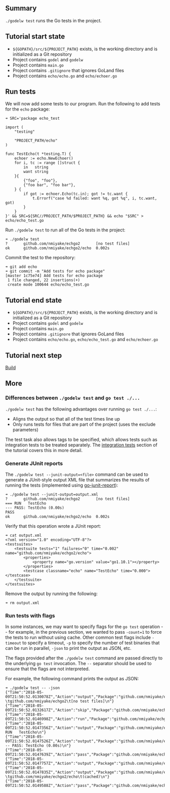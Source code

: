 Summary
-------
`./godelw test` runs the Go tests in the project.

Tutorial start state
--------------------
* `${GOPATH}/src/${PROJECT_PATH}` exists, is the working directory and is initialized as a Git repository
* Project contains `godel` and `godelw`
* Project contains `main.go`
* Project contains `.gitignore` that ignores GoLand files
* Project contains `echo/echo.go` and `echo/echoer.go`

Run tests
---------
We will now add some tests to our program. Run the following to add tests for the `echo` package:

```
➜ SRC='package echo_test

import (
	"testing"

	"PROJECT_PATH/echo"
)

func TestEcho(t *testing.T) {
	echoer := echo.NewEchoer()
	for i, tc := range []struct {
		in   string
		want string
	}{
		{"foo", "foo"},
		{"foo bar", "foo bar"},
	} {
		if got := echoer.Echo(tc.in); got != tc.want {
			t.Errorf("case %d failed: want %q, got %q", i, tc.want, got)
		}
	}
}' && SRC=${SRC//PROJECT_PATH/$PROJECT_PATH} && echo "$SRC" > echo/echo_test.go
```

Run `./godelw test` to run all of the Go tests in the project:

```
➜ ./godelw test
?   	github.com/nmiyake/echgo2     	[no test files]
ok  	github.com/nmiyake/echgo2/echo	0.002s
```

Commit the test to the repository:

```
➜ git add echo
➜ git commit -m "Add tests for echo package"
[master 1c75e74] Add tests for echo package
 1 file changed, 22 insertions(+)
 create mode 100644 echo/echo_test.go
```

Tutorial end state
------------------
* `${GOPATH}/src/${PROJECT_PATH}` exists, is the working directory and is initialized as a Git repository
* Project contains `godel` and `godelw`
* Project contains `main.go`
* Project contains `.gitignore` that ignores GoLand files
* Project contains `echo/echo.go`, `echo/echo_test.go` and `echo/echoer.go`

Tutorial next step
------------------
[Build](https://github.com/palantir/godel/wiki/Build)

More
----
### Differences between `./godelw test` and `go test ./...`
`./godelw test` has the following advantages over running `go test ./...`:

* Aligns the output so that all of the test times line up
* Only runs tests for files that are part of the project (uses the exclude parameters)

The test task also allows tags to be specified, which allows tests such as integration tests to be treated separately.
The [integration tests](https://github.com/palantir/godel/wiki/Integration-Tests) section of the tutorial covers this
in more detail.

### Generate JUnit reports
The `./godelw test --junit-output=<file>` command can be used to generate a JUnit-style output XML file that summarizes
the results of running the tests (implemented using [go-junit-report](https://github.com/jstemmer/go-junit-report)):

```
➜ ./godelw test --junit-output=output.xml
?   	github.com/nmiyake/echgo2     	[no test files]
=== RUN   TestEcho
--- PASS: TestEcho (0.00s)
PASS
ok  	github.com/nmiyake/echgo2/echo	0.002s
```

Verify that this operation wrote a JUnit report:

```
➜ cat output.xml
<?xml version="1.0" encoding="UTF-8"?>
<testsuites>
	<testsuite tests="1" failures="0" time="0.002" name="github.com/nmiyake/echgo2/echo">
		<properties>
			<property name="go.version" value="go1.10.1"></property>
		</properties>
		<testcase classname="echo" name="TestEcho" time="0.000"></testcase>
	</testsuite>
</testsuites>
```

Remove the output by running the following:

```
➜ rm output.xml
```

### Run tests with flags
In some instances, we may want to specify flags for the `go test` operation -- for example, in the previous section, we
wanted to pass `-count=1` to force the tests to run without using cache. Other common test flags include `-timeout` to
specify a timeout, `-p` to specify the number of test binaries that can be run in parallel, `-json` to print the output
as JSON, etc.

The flags provided after the `./godelw test` command are passed directly to the underlying `go test` invocation. The
`--` separator should be used to ensure that the flags are not interpreted.

For example, the following command prints the output as JSON:

```
➜ ./godelw test -- -json
{"Time":"2018-05-09T21:50:52.0130078Z","Action":"output","Package":"github.com/nmiyake/echgo2","Output":"?   \tgithub.com/nmiyake/echgo2\t[no test files]\n"}
{"Time":"2018-05-09T21:50:52.0132617Z","Action":"skip","Package":"github.com/nmiyake/echgo2","Elapsed":0}
{"Time":"2018-05-09T21:50:52.0146998Z","Action":"run","Package":"github.com/nmiyake/echgo2/echo","Test":"TestEcho"}
{"Time":"2018-05-09T21:50:52.0147356Z","Action":"output","Package":"github.com/nmiyake/echgo2/echo","Test":"TestEcho","Output":"=== RUN   TestEcho\n"}
{"Time":"2018-05-09T21:50:52.0147526Z","Action":"output","Package":"github.com/nmiyake/echgo2/echo","Test":"TestEcho","Output":"--- PASS: TestEcho (0.00s)\n"}
{"Time":"2018-05-09T21:50:52.0147639Z","Action":"pass","Package":"github.com/nmiyake/echgo2/echo","Test":"TestEcho","Elapsed":0}
{"Time":"2018-05-09T21:50:52.0147757Z","Action":"output","Package":"github.com/nmiyake/echgo2/echo","Output":"PASS\n"}
{"Time":"2018-05-09T21:50:52.0147835Z","Action":"output","Package":"github.com/nmiyake/echgo2/echo","Output":"ok  \tgithub.com/nmiyake/echgo2/echo\t(cached)\n"}
{"Time":"2018-05-09T21:50:52.0149588Z","Action":"pass","Package":"github.com/nmiyake/echgo2/echo","Elapsed":0}
```
